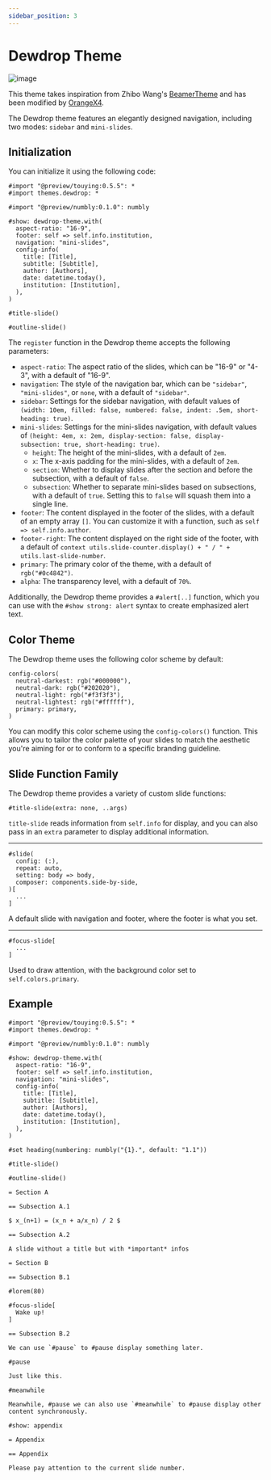```yaml
---
sidebar_position: 3
---
```


# Dewdrop Theme

![image](https://github.com/touying-typ/touying/assets/34951714/0b5b2bb2-c6ec-45c0-9cea-0af2ed896bba)

This theme takes inspiration from Zhibo Wang's [BeamerTheme](https://github.com/zbowang/BeamerTheme) and has been modified by [OrangeX4](https://github.com/OrangeX4).

The Dewdrop theme features an elegantly designed navigation, including two modes: `sidebar` and `mini-slides`.

## Initialization

You can initialize it using the following code:

```typst
#import "@preview/touying:0.5.5": *
#import themes.dewdrop: *

#import "@preview/numbly:0.1.0": numbly

#show: dewdrop-theme.with(
  aspect-ratio: "16-9",
  footer: self => self.info.institution,
  navigation: "mini-slides",
  config-info(
    title: [Title],
    subtitle: [Subtitle],
    author: [Authors],
    date: datetime.today(),
    institution: [Institution],
  ),
)

#title-slide()

#outline-slide()
```

The `register` function in the Dewdrop theme accepts the following parameters:

- `aspect-ratio`: The aspect ratio of the slides, which can be "16-9" or "4-3", with a default of "16-9".
- `navigation`: The style of the navigation bar, which can be `"sidebar"`, `"mini-slides"`, or `none`, with a default of `"sidebar"`.
- `sidebar`: Settings for the sidebar navigation, with default values of `(width: 10em, filled: false, numbered: false, indent: .5em, short-heading: true)`.
- `mini-slides`: Settings for the mini-slides navigation, with default values of `(height: 4em, x: 2em, display-section: false, display-subsection: true, short-heading: true)`.
  - `height`: The height of the mini-slides, with a default of `2em`.
  - `x`: The x-axis padding for the mini-slides, with a default of `2em`.
  - `section`: Whether to display slides after the section and before the subsection, with a default of `false`.
  - `subsection`: Whether to separate mini-slides based on subsections, with a default of `true`. Setting this to `false` will squash them into a single line.
- `footer`: The content displayed in the footer of the slides, with a default of an empty array `[]`. You can customize it with a function, such as `self => self.info.author`.
- `footer-right`: The content displayed on the right side of the footer, with a default of `context utils.slide-counter.display() + " / " + utils.last-slide-number`.
- `primary`: The primary color of the theme, with a default of `rgb("#0c4842")`.
- `alpha`: The transparency level, with a default of `70%`.

Additionally, the Dewdrop theme provides a `#alert[..]` function, which you can use with the `#show strong: alert` syntax to create emphasized alert text.

## Color Theme

The Dewdrop theme uses the following color scheme by default:

```typc
config-colors(
  neutral-darkest: rgb("#000000"),
  neutral-dark: rgb("#202020"),
  neutral-light: rgb("#f3f3f3"),
  neutral-lightest: rgb("#ffffff"),
  primary: primary,
)
```

You can modify this color scheme using the `config-colors()` function. This allows you to tailor the color palette of your slides to match the aesthetic you're aiming for or to conform to a specific branding guideline.


## Slide Function Family

The Dewdrop theme provides a variety of custom slide functions:

```typst
#title-slide(extra: none, ..args)
```

`title-slide` reads information from `self.info` for display, and you can also pass in an `extra` parameter to display additional information.

---

```typst
#slide(
  config: (:),
  repeat: auto,
  setting: body => body,
  composer: components.side-by-side,
)[
  ...
]
```

A default slide with navigation and footer, where the footer is what you set.

---

```typst
#focus-slide[
  ...
]
```

Used to draw attention, with the background color set to `self.colors.primary`.

## Example

```typst
#import "@preview/touying:0.5.5": *
#import themes.dewdrop: *

#import "@preview/numbly:0.1.0": numbly

#show: dewdrop-theme.with(
  aspect-ratio: "16-9",
  footer: self => self.info.institution,
  navigation: "mini-slides",
  config-info(
    title: [Title],
    subtitle: [Subtitle],
    author: [Authors],
    date: datetime.today(),
    institution: [Institution],
  ),
)

#set heading(numbering: numbly("{1}.", default: "1.1"))

#title-slide()

#outline-slide()

= Section A

== Subsection A.1

$ x_(n+1) = (x_n + a/x_n) / 2 $

== Subsection A.2

A slide without a title but with *important* infos

= Section B

== Subsection B.1

#lorem(80)

#focus-slide[
  Wake up!
]

== Subsection B.2

We can use `#pause` to #pause display something later.

#pause

Just like this.

#meanwhile

Meanwhile, #pause we can also use `#meanwhile` to #pause display other content synchronously.

#show: appendix

= Appendix

== Appendix

Please pay attention to the current slide number.
```

